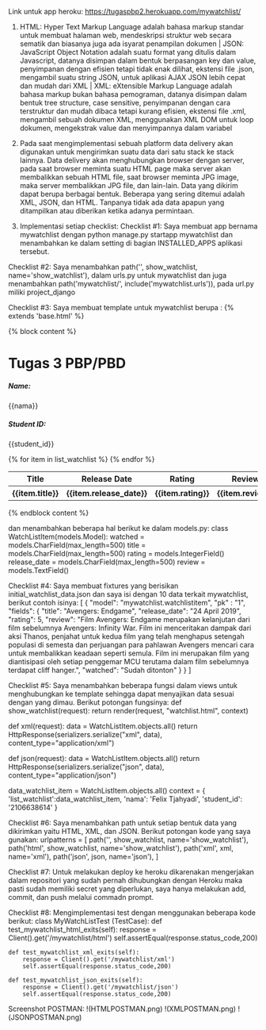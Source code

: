 Link untuk app heroku: https://tugaspbp2.herokuapp.com/mywatchlist/

1. HTML: Hyper Text Markup Language adalah bahasa markup standar untuk membuat halaman web, mendeskripsi struktur web secara sematik dan biasanya juga ada isyarat penampilan dokumen
   | JSON: JavaScript Object Notation adalah suatu format yang ditulis dalam Javascript, datanya disimpan dalam bentuk berpasangan key dan value, penyimpanan dengan efisien tetapi tidak enak dilihat, ekstensi file .json, mengambil suatu string JSON, untuk aplikasi AJAX JSON lebih cepat dan mudah dari XML
   | XML: eXtensible Markup Language adalah bahasa markup bukan bahasa pemograman, datanya disimpan dalam bentuk tree structure, case sensitive, penyimpanan dengan cara terstruktur dan mudah dibaca tetapi kurang efisien, ekstensi file .xml, mengambil sebuah dokumen XML, menggunakan XML DOM untuk loop dokumen, mengekstrak value dan menyimpannya dalam variabel

2. Pada saat mengimplementasi sebuah platform data delivery akan digunakan untuk mengirimkan suatu data dari satu stack ke stack lainnya. Data delivery akan menghubungkan browser dengan server, pada saat browser meminta suatu HTML page maka server akan membalikkan sebuah HTML file, saat browser meminta JPG image, maka server membalikkan JPG file, dan lain-lain. Data yang dikirim dapat berupa berbagai bentuk. Beberapa yang sering ditemui adalah XML, JSON, dan HTML. Tanpanya tidak ada data apapun yang ditampilkan atau diberikan ketika adanya permintaan.

3. Implementasi setiap checklist:
Checklist #1: Saya membuat app bernama mywatchlist dengan python manage.py startapp mywatchlist dan menambahkan ke dalam setting di bagian INSTALLED_APPS aplikasi tersebut.

Checklist #2: Saya menambahkan path('', show_watchlist, name='show_watchlist'), dalam urls.py untuk mywatchlist dan juga menambahkan path('mywatchlist/', include('mywatchlist.urls')), pada url.py miliki project_django

Checklist #3: Saya membuat template untuk mywatchlist berupa :
{% extends 'base.html' %}

{% block content %}
  <h1>Tugas 3 PBP/PBD</h1>

  <h5>Name: </h5>
  <p>{{nama}}</p>

  <h5>Student ID: </h5>
  <p>{{student_id}}</p>

  <table>
    <tr>
      <th>Title</th>
      <th>Release Date</th>
      <th>Rating</th>
      <th>Review</th>
      <th>Watched</th>
    </tr>
    {% for item in list_watchlist %}
    <tr>
        <th>{{item.title}}</th>
        <th>{{item.release_date}}</th>
        <th>{{item.rating}}</th>
        <th>{{item.review}}</th>
        <th>{{item.watched}}</th>
    </tr>
{% endfor %}
  </table>

{% endblock content %}

dan menambahkan beberapa hal berikut ke dalam models.py:
class WatchListItem(models.Model):
    watched = models.CharField(max_length=500)
    title = models.CharField(max_length=500)
    rating = models.IntegerField()
    release_date = models.CharField(max_length=500)
    review = models.TextField()

Checklist #4: Saya membuat fixtures yang berisikan initial_watchlist_data.json dan saya isi dengan 10 data terkait mywatchlist, berikut contoh isinya:
[
    {
        "model": "mywatchlist.watchlistitem",
        "pk" : "1", 
        "fields": {
            "title": "Avengers: Endgame",
            "release_date": "24 April 2019",
            "rating": 5,
            "review": "Film Avengers: Endgame merupakan kelanjutan dari film sebelumnya Avengers: Infinity War. Film ini menceritakan dampak dari aksi Thanos, penjahat untuk kedua film yang telah menghapus setengah populasi di semesta dan perjuangan para pahlawan Avengers mencari cara untuk membalikkan keadaan seperti semula. Film ini merupakan film yang diantisipasi oleh setiap penggemar MCU terutama dalam film sebelumnya terdapat cliff hanger.",
            "watched": "Sudah ditonton"
        }
    }
]

Checklist #5: Saya menambahkan beberapa fungsi dalam views untuk menghubungkan ke template sehingga dapat menyajikan data sesuai dengan yang dimau. Berikut potongan fungsinya:
def show_watchlist(request):
    return render(request, "watchlist.html", context)

def xml(request):
    data = WatchListItem.objects.all()
    return HttpResponse(serializers.serialize("xml", data), content_type="application/xml")

def json(request):
    data = WatchListItem.objects.all()
    return HttpResponse(serializers.serialize("json", data), content_type="application/json")

data_watchlist_item = WatchListItem.objects.all()
context = {
    'list_watchlist':data_watchlist_item,
    'nama': 'Felix Tjahyadi',
    'student_id': '2106638614'
}

Checklist #6: Saya menambahkan path untuk setiap bentuk data yang dikirimkan yaitu HTML, XML, dan JSON. Berikut potongan kode yang saya gunakan:
urlpatterns = [
    path('', show_watchlist, name='show_watchlist'),
    path('html', show_watchlist, name='show_watchlist'),
    path('xml', xml, name='xml'),
    path('json', json, name='json'),
]

Checklist #7: Untuk melakukan deploy ke heroku dikarenakan mengerjakan dalam repositori yang sudah pernah dihubungkan dengan Heroku maka pasti sudah memiliki secret yang diperlukan, saya hanya melakukan add, commit, dan push melalui commadn prompt.

Checklist #8: Mengimplementasi test dengan menggunakan beberapa kode berikut:
class MyWatchListTest (TestCase):
    def test_mywatchlist_html_exits(self):
        response = Client().get('/mywatchlist/html')
        self.assertEqual(response.status_code,200)

    def test_mywatchlist_xml_exits(self):
        response = Client().get('/mywatchlist/xml')
        self.assertEqual(response.status_code,200)

    def test_mywatchlist_json_exits(self):
        response = Client().get('/mywatchlist/json')
        self.assertEqual(response.status_code,200)

Screenshot POSTMAN:
!(HTMLPOSTMAN.png)
!(XMLPOSTMAN.png)
!(JSONPOSTMAN.png)